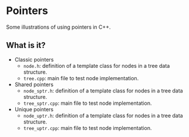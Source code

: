 # Pointers
Some illustrations of using pointers in C++.

## What is it?
* Classic pointers
  * `node.h`: definition of a template class for nodes in a tree data
      structure.
  * `tree.cpp`: main file to test node implementation.
* Shared pointers
  * `node_sptr.h`: definition of a template class for nodes in a tree data
      structure.
  * `tree_sptr.cpp`: main file to test node implementation.
* Unique pointers
  * `node_uptr.h`: definition of a template class for nodes in a tree data
      structure.
  * `tree_uptr.cpp`: main file to test node implementation.
